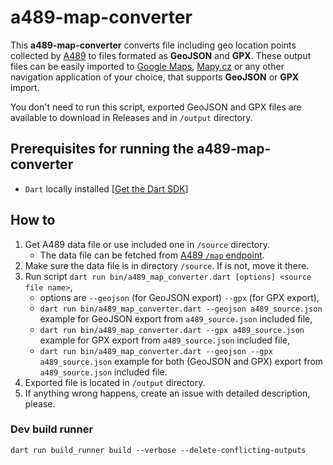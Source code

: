 # a489-map-converter

This **a489-map-converter** converts file including geo location points collected by [A489](https://www.a489.cz/) to files formated as **GeoJSON** and **GPX**. These output files can be easily imported to [Google Maps](https://www.google.com/maps), [Mapy.cz](https://en.mapy.cz/) or any other navigation application of your choice, that supports **GeoJSON** or **GPX** import.

You don't need to run this script, exported GeoJSON and GPX files are available to download in Releases and in `/output` directory.

## Prerequisites for running the a489-map-converter

- `Dart` locally installed [[Get the Dart SDK](https://dart.dev/get-dart)]

## How to

1. Get A489 data file or use included one in `/source` directory.
    - The data file can be fetched from [A489 `/map` endpoint](https://www.a489.cz/map).
2. Make sure the data file is in directory `/source`. If is not, move it there.
3. Run script `dart run bin/a489_map_converter.dart [options] <source file name>`,
    - options are `--geojson` (for GeoJSON export) `--gpx` (for GPX export),
    - `dart run bin/a489_map_converter.dart --geojson a489_source.json` example for GeoJSON export from `a489_source.json` included file,
    - `dart run bin/a489_map_converter.dart --gpx a489_source.json` example for GPX export from `a489_source.json` included file,
    - `dart run bin/a489_map_converter.dart --geojson --gpx a489_source.json` example for both (GeoJSON and GPX) export from `a489_source.json` included file.
4. Exported file is located in `/output` directory.
5. If anything wrong happens, create an issue with detailed description, please.

### Dev build runner

`dart run build_runner build --verbose --delete-conflicting-outputs`

